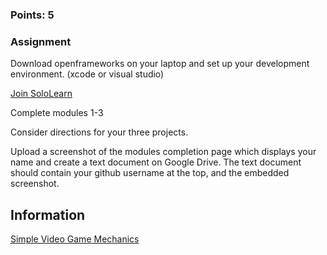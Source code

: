### Points: 5
### Assignment
Download openframeworks on your laptop and set up your development environment. (xcode or visual studio)

[Join SoloLearn](https://www.sololearn.com/Course/CPlusPlus/)

Complete modules 1-3

Consider directions for your three projects.

Upload a screenshot of the modules completion page which displays your name and create a text document on Google Drive.  The text document should contain your github username at the top, and the embedded screenshot.

## Information

[Simple Video Game Mechanics](https://www.toptal.com/game/ultimate-guide-to-processing-simple-game)
